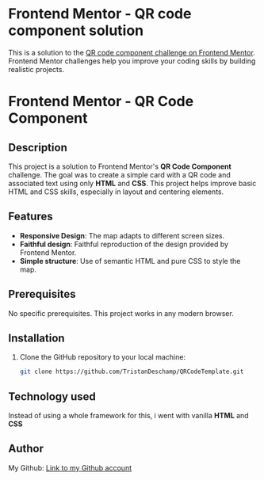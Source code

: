 # Frontend Mentor - QR code component solution

This is a solution to the [QR code component challenge on Frontend Mentor](https://www.frontendmentor.io/challenges/qr-code-component-iux_sIO_H). Frontend Mentor challenges help you improve your coding skills by building realistic projects. 

# Frontend Mentor - QR Code Component

## Description
This project is a solution to Frontend Mentor's **QR Code Component** challenge. The goal was to create a simple card with a QR code and associated text using only **HTML** and **CSS**. This project helps improve basic HTML and CSS skills, especially in layout and centering elements.

## Features
- **Responsive Design**: The map adapts to different screen sizes.
- **Faithful design**: Faithful reproduction of the design provided by Frontend Mentor.
- **Simple structure**: Use of semantic HTML and pure CSS to style the map.

## Prerequisites
No specific prerequisites. This project works in any modern browser.

## Installation

1. Clone the GitHub repository to your local machine:
   ```bash
   git clone https://github.com/TristanDeschamp/QRCodeTemplate.git

## Technology used
Instead of using a whole framework for this, i went with vanilla **HTML** and **CSS**

## Author
My Github: [Link to my Github account](https://github.com/TristanDeschamp)